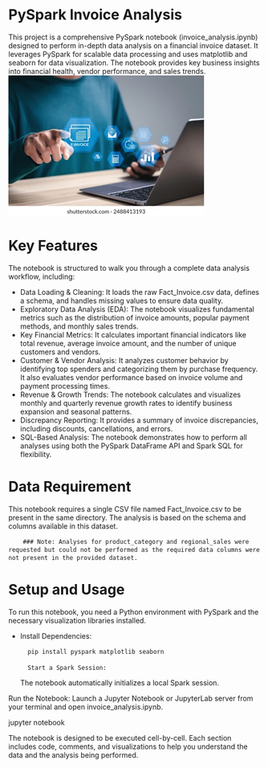 # PySpark Invoice Analysis
This project is a comprehensive PySpark notebook (invoice_analysis.ipynb) designed to perform in-depth data analysis on a financial invoice dataset. It leverages PySpark for scalable data processing and uses matplotlib and seaborn for data visualization. The notebook provides key business insights into financial health, vendor performance, and sales trends.
![](https://github.com/MulukenSholaye/pyspark_receipt_analysis/blob/285061c246ab26062909d7b82b946c6754a42bf9/einvoice-online-digital-statements-concept-260nw-2488413193.webp)
# Key Features
The notebook is structured to walk you through a complete data analysis workflow, including:

* Data Loading & Cleaning: It loads the raw Fact_Invoice.csv data, defines a schema, and handles missing values to ensure data quality.
* Exploratory Data Analysis (EDA): The notebook visualizes fundamental metrics such as the distribution of invoice amounts, popular payment methods, and monthly sales trends.
* Key Financial Metrics: It calculates important financial indicators like total revenue, average invoice amount, and the number of unique customers and vendors.
* Customer & Vendor Analysis: It analyzes customer behavior by identifying top spenders and categorizing them by purchase frequency. It also evaluates vendor performance based on invoice volume and payment processing times.
* Revenue & Growth Trends: The notebook calculates and visualizes monthly and quarterly revenue growth rates to identify business expansion and seasonal patterns.
* Discrepancy Reporting: It provides a summary of invoice discrepancies, including discounts, cancellations, and errors.
* SQL-Based Analysis: The notebook demonstrates how to perform all analyses using both the PySpark DataFrame API and Spark SQL for flexibility.

# Data Requirement
This notebook requires a single CSV file named Fact_Invoice.csv to be present in the same directory. The analysis is based on the schema and columns available in this dataset.

        ### Note: Analyses for product_category and regional_sales were requested but could not be performed as the required data columns were not present in the provided dataset.

# Setup and Usage
To run this notebook, you need a Python environment with PySpark and the necessary visualization libraries installed.

* Install Dependencies:

        pip install pyspark matplotlib seaborn

        Start a Spark Session:
  The notebook automatically initializes a local Spark session.

Run the Notebook:
Launch a Jupyter Notebook or JupyterLab server from your terminal and open invoice_analysis.ipynb.

jupyter notebook

The notebook is designed to be executed cell-by-cell. Each section includes code, comments, and visualizations to help you understand the data and the analysis being performed.
